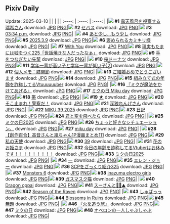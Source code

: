## Pixiv Daily
Update: 2025-03-10
|      |      |      |
| :----: | :----: | :----: |
|![](https://pixiv.microyu.workers.dev/c/240x480/img-master/img/2025/03/08/00/00/16/127966453_p0_master1200.jpg) **#1** [露天風呂を視察する瑞希さん](https://www.pixiv.net/artworks/127966453) download: [JPG](https://pixiv.microyu.workers.dev/img-original/img/2025/03/08/00/00/16/127966453_p0.jpg) [PNG](https://pixiv.microyu.workers.dev/img-original/img/2025/03/08/00/00/16/127966453_p0.png)|![](https://pixiv.microyu.workers.dev/c/240x480/img-master/img/2025/03/08/00/00/19/127966469_p0_master1200.jpg) **#2** [セバス](https://www.pixiv.net/artworks/127966469) download: [JPG](https://pixiv.microyu.workers.dev/img-original/img/2025/03/08/00/00/19/127966469_p0.jpg) [PNG](https://pixiv.microyu.workers.dev/img-original/img/2025/03/08/00/00/19/127966469_p0.png)|![](https://pixiv.microyu.workers.dev/c/240x480/img-master/img/2025/03/08/00/01/49/127966739_p0_master1200.jpg) **#3** [03:34 p.m.](https://www.pixiv.net/artworks/127966739) download: [JPG](https://pixiv.microyu.workers.dev/img-original/img/2025/03/08/00/01/49/127966739_p0.jpg) [PNG](https://pixiv.microyu.workers.dev/img-original/img/2025/03/08/00/01/49/127966739_p0.png)|
|![](https://pixiv.microyu.workers.dev/c/240x480/img-master/img/2025/03/08/19/57/18/127992927_p0_master1200.jpg) **#4** [あと少し…もう少し](https://www.pixiv.net/artworks/127992927) download: [JPG](https://pixiv.microyu.workers.dev/img-original/img/2025/03/08/19/57/18/127992927_p0.jpg) [PNG](https://pixiv.microyu.workers.dev/img-original/img/2025/03/08/19/57/18/127992927_p0.png)|![](https://pixiv.microyu.workers.dev/c/240x480/img-master/img/2025/03/09/19/50/30/128032920_p0_master1200.jpg) **#5** [2025.3.9](https://www.pixiv.net/artworks/128032920) download: [JPG](https://pixiv.microyu.workers.dev/img-original/img/2025/03/09/19/50/30/128032920_p0.jpg) [PNG](https://pixiv.microyu.workers.dev/img-original/img/2025/03/09/19/50/30/128032920_p0.png)|![](https://pixiv.microyu.workers.dev/c/240x480/img-master/img/2025/03/09/06/15/44/128011550_p0_master1200.jpg) **#6** [褒められるカミキリ様](https://www.pixiv.net/artworks/128011550) download: [JPG](https://pixiv.microyu.workers.dev/img-original/img/2025/03/09/06/15/44/128011550_p0.jpg) [PNG](https://pixiv.microyu.workers.dev/img-original/img/2025/03/09/06/15/44/128011550_p0.png)|
|![](https://pixiv.microyu.workers.dev/c/240x480/img-master/img/2025/03/09/13/09/36/128019969_p0_master1200.jpg) **#7** [With You](https://www.pixiv.net/artworks/128019969) download: [JPG](https://pixiv.microyu.workers.dev/img-original/img/2025/03/09/13/09/36/128019969_p0.jpg) [PNG](https://pixiv.microyu.workers.dev/img-original/img/2025/03/09/13/09/36/128019969_p0.png)|![](https://pixiv.microyu.workers.dev/c/240x480/img-master/img/2025/03/09/18/00/05/128028431_p0_master1200.jpg) **#8** [現実もたまには嘘をつく225「世話焼きな人だったなぁ」](https://www.pixiv.net/artworks/128028431) download: [JPG](https://pixiv.microyu.workers.dev/img-original/img/2025/03/09/18/00/05/128028431_p0.jpg) [PNG](https://pixiv.microyu.workers.dev/img-original/img/2025/03/09/18/00/05/128028431_p0.png)|![](https://pixiv.microyu.workers.dev/c/240x480/img-master/img/2025/03/08/00/00/45/127966588_p0_master1200.jpg) **#9** [手をつなぎたい先輩](https://www.pixiv.net/artworks/127966588) download: [JPG](https://pixiv.microyu.workers.dev/img-original/img/2025/03/08/00/00/45/127966588_p0.jpg) [PNG](https://pixiv.microyu.workers.dev/img-original/img/2025/03/08/00/00/45/127966588_p0.png)|
|![](https://pixiv.microyu.workers.dev/c/240x480/img-master/img/2025/03/08/20/30/01/127994226_p0_master1200.jpg) **#10** [桜ドーナツ](https://www.pixiv.net/artworks/127994226) download: [JPG](https://pixiv.microyu.workers.dev/img-original/img/2025/03/08/20/30/01/127994226_p0.jpg) [PNG](https://pixiv.microyu.workers.dev/img-original/img/2025/03/08/20/30/01/127994226_p0.png)|![](https://pixiv.microyu.workers.dev/c/240x480/img-master/img/2025/03/09/12/00/06/128018086_p0_master1200.jpg) **#11** [学年一背が高い子と学年一背が低い子②](https://www.pixiv.net/artworks/128018086) download: [JPG](https://pixiv.microyu.workers.dev/img-original/img/2025/03/09/12/00/06/128018086_p0.jpg) [PNG](https://pixiv.microyu.workers.dev/img-original/img/2025/03/09/12/00/06/128018086_p0.png)|![](https://pixiv.microyu.workers.dev/c/240x480/img-master/img/2025/03/08/06/00/07/127973875_p0_master1200.jpg) **#12** [個人メモ：膝関節](https://www.pixiv.net/artworks/127973875) download: [JPG](https://pixiv.microyu.workers.dev/img-original/img/2025/03/08/06/00/07/127973875_p0.jpg) [PNG](https://pixiv.microyu.workers.dev/img-original/img/2025/03/08/06/00/07/127973875_p0.png)|
|![](https://pixiv.microyu.workers.dev/c/240x480/img-master/img/2025/03/08/00/00/59/127966634_p0_master1200.jpg) **#13** [ご結婚おめでとうございます](https://www.pixiv.net/artworks/127966634) download: [JPG](https://pixiv.microyu.workers.dev/img-original/img/2025/03/08/00/00/59/127966634_p0.jpg) [PNG](https://pixiv.microyu.workers.dev/img-original/img/2025/03/08/00/00/59/127966634_p0.png)|![](https://s.pximg.net/common/images/limit_unviewable_s.png) **#14** [](https://www.pixiv.net/artworks/127993152) download: [JPG](https://s.pximg.net/common/images/limit_unviewable_s.png) [PNG](https://s.pximg.net/common/images/limit_unviewable_s.png)|![](https://pixiv.microyu.workers.dev/c/240x480/img-master/img/2025/03/08/20/57/09/127995204_p0_master1200.jpg) **#15** [組み立て式の年齢を詐称してるVtuuuuuuber](https://www.pixiv.net/artworks/127995204) download: [JPG](https://pixiv.microyu.workers.dev/img-original/img/2025/03/08/20/57/09/127995204_p0.jpg) [PNG](https://pixiv.microyu.workers.dev/img-original/img/2025/03/08/20/57/09/127995204_p0.png)|
|![](https://pixiv.microyu.workers.dev/c/240x480/img-master/img/2025/03/09/12/02/14/128018283_p0_master1200.jpg) **#16** [『ミクが魔法をかけてあげる』](https://www.pixiv.net/artworks/128018283) download: [JPG](https://pixiv.microyu.workers.dev/img-original/img/2025/03/09/12/02/14/128018283_p0.jpg) [PNG](https://pixiv.microyu.workers.dev/img-original/img/2025/03/09/12/02/14/128018283_p0.png)|![](https://pixiv.microyu.workers.dev/c/240x480/img-master/img/2025/03/09/12/12/51/128018564_p0_master1200.jpg) **#17** [ミクの日 Miku day](https://www.pixiv.net/artworks/128018564) download: [JPG](https://pixiv.microyu.workers.dev/img-original/img/2025/03/09/12/12/51/128018564_p0.jpg) [PNG](https://pixiv.microyu.workers.dev/img-original/img/2025/03/09/12/12/51/128018564_p0.png)|![](https://pixiv.microyu.workers.dev/c/240x480/img-master/img/2025/03/08/10/19/51/127977790_p0_master1200.jpg) **#18** [帯](https://www.pixiv.net/artworks/127977790) download: [JPG](https://pixiv.microyu.workers.dev/img-original/img/2025/03/08/10/19/51/127977790_p0.jpg) [PNG](https://pixiv.microyu.workers.dev/img-original/img/2025/03/08/10/19/51/127977790_p0.png)|
|![](https://pixiv.microyu.workers.dev/c/240x480/img-master/img/2025/03/09/00/00/05/128002675_p0_master1200.jpg) **#19** [★](https://www.pixiv.net/artworks/128002675) download: [JPG](https://pixiv.microyu.workers.dev/img-original/img/2025/03/09/00/00/05/128002675_p0.jpg) [PNG](https://pixiv.microyu.workers.dev/img-original/img/2025/03/09/00/00/05/128002675_p0.png)|![](https://pixiv.microyu.workers.dev/c/240x480/img-master/img/2025/03/08/00/00/07/127966388_p0_master1200.jpg) **#20** [そこ止まれ！警察だ！](https://www.pixiv.net/artworks/127966388) download: [JPG](https://pixiv.microyu.workers.dev/img-original/img/2025/03/08/00/00/07/127966388_p0.jpg) [PNG](https://pixiv.microyu.workers.dev/img-original/img/2025/03/08/00/00/07/127966388_p0.png)|![](https://pixiv.microyu.workers.dev/c/240x480/img-master/img/2025/03/09/00/00/28/128002857_p0_master1200.jpg) **#21** [深狼れんげさん](https://www.pixiv.net/artworks/128002857) download: [JPG](https://pixiv.microyu.workers.dev/img-original/img/2025/03/09/00/00/28/128002857_p0.jpg) [PNG](https://pixiv.microyu.workers.dev/img-original/img/2025/03/09/00/00/28/128002857_p0.png)|
|![](https://pixiv.microyu.workers.dev/c/240x480/img-master/img/2025/03/09/00/28/32/128003198_p0_master1200.jpg) **#22** [MIKU 39 2025](https://www.pixiv.net/artworks/128003198) download: [JPG](https://pixiv.microyu.workers.dev/img-original/img/2025/03/09/00/28/32/128003198_p0.jpg) [PNG](https://pixiv.microyu.workers.dev/img-original/img/2025/03/09/00/28/32/128003198_p0.png)|![](https://pixiv.microyu.workers.dev/c/240x480/img-master/img/2025/03/08/14/22/42/127983336_p0_master1200.jpg) **#23** [日記](https://www.pixiv.net/artworks/127983336) download: [JPG](https://pixiv.microyu.workers.dev/img-original/img/2025/03/08/14/22/42/127983336_p0.jpg) [PNG](https://pixiv.microyu.workers.dev/img-original/img/2025/03/08/14/22/42/127983336_p0.png)|![](https://pixiv.microyu.workers.dev/c/240x480/img-master/img/2025/03/08/18/00/09/127988957_p0_master1200.jpg) **#24** [君と空を飛べたら](https://www.pixiv.net/artworks/127988957) download: [JPG](https://pixiv.microyu.workers.dev/img-original/img/2025/03/08/18/00/09/127988957_p0.jpg) [PNG](https://pixiv.microyu.workers.dev/img-original/img/2025/03/08/18/00/09/127988957_p0.png)|
|![](https://pixiv.microyu.workers.dev/c/240x480/img-master/img/2025/03/09/13/39/25/128020697_p0_master1200.jpg) **#25** [ミクの日2025](https://www.pixiv.net/artworks/128020697) download: [JPG](https://pixiv.microyu.workers.dev/img-original/img/2025/03/09/13/39/25/128020697_p0.jpg) [PNG](https://pixiv.microyu.workers.dev/img-original/img/2025/03/09/13/39/25/128020697_p0.png)|![](https://pixiv.microyu.workers.dev/c/240x480/img-master/img/2025/03/09/18/31/53/128026002_p0_master1200.jpg) **#26** [ちょっと好きなシチュエーション。](https://www.pixiv.net/artworks/128026002) download: [JPG](https://pixiv.microyu.workers.dev/img-original/img/2025/03/09/18/31/53/128026002_p0.jpg) [PNG](https://pixiv.microyu.workers.dev/img-original/img/2025/03/09/18/31/53/128026002_p0.png)|![](https://pixiv.microyu.workers.dev/c/240x480/img-master/img/2025/03/09/00/15/56/128003985_p0_master1200.jpg) **#27** [miku day](https://www.pixiv.net/artworks/128003985) download: [JPG](https://pixiv.microyu.workers.dev/img-original/img/2025/03/09/00/15/56/128003985_p0.jpg) [PNG](https://pixiv.microyu.workers.dev/img-original/img/2025/03/09/00/15/56/128003985_p0.png)|
|![](https://pixiv.microyu.workers.dev/c/240x480/img-master/img/2025/03/08/00/02/33/127966799_p0_master1200.jpg) **#28** [【創作百合】高音さんと嵐ちゃん1P漫画まとめ111](https://www.pixiv.net/artworks/127966799) download: [JPG](https://pixiv.microyu.workers.dev/img-original/img/2025/03/08/00/02/33/127966799_p0.jpg) [PNG](https://pixiv.microyu.workers.dev/img-original/img/2025/03/08/00/02/33/127966799_p0.png)|![](https://pixiv.microyu.workers.dev/c/240x480/img-master/img/2025/03/09/00/36/16/128004858_p0_master1200.jpg) **#29** [私の天使](https://www.pixiv.net/artworks/128004858) download: [JPG](https://pixiv.microyu.workers.dev/img-original/img/2025/03/09/00/36/16/128004858_p0.jpg) [PNG](https://pixiv.microyu.workers.dev/img-original/img/2025/03/09/00/36/16/128004858_p0.png)|![](https://pixiv.microyu.workers.dev/c/240x480/img-master/img/2025/03/09/01/00/03/128005673_p0_master1200.jpg) **#30** [39](https://www.pixiv.net/artworks/128005673) download: [JPG](https://pixiv.microyu.workers.dev/img-original/img/2025/03/09/01/00/03/128005673_p0.jpg) [PNG](https://pixiv.microyu.workers.dev/img-original/img/2025/03/09/01/00/03/128005673_p0.png)|
|![](https://pixiv.microyu.workers.dev/c/240x480/img-master/img/2025/03/09/00/00/06/128002695_p0_master1200.jpg) **#31** [花のお姫さま](https://www.pixiv.net/artworks/128002695) download: [JPG](https://pixiv.microyu.workers.dev/img-original/img/2025/03/09/00/00/06/128002695_p0.jpg) [PNG](https://pixiv.microyu.workers.dev/img-original/img/2025/03/09/00/00/06/128002695_p0.png)|![](https://pixiv.microyu.workers.dev/c/240x480/img-master/img/2025/03/09/21/01/24/128036164_p0_master1200.jpg) **#32** [今日の年齢を詐称してるVtuberはお休みです！！！！！！！！！](https://www.pixiv.net/artworks/128036164) download: [JPG](https://pixiv.microyu.workers.dev/img-original/img/2025/03/09/21/01/24/128036164_p0.jpg) [PNG](https://pixiv.microyu.workers.dev/img-original/img/2025/03/09/21/01/24/128036164_p0.png)|![](https://pixiv.microyu.workers.dev/c/240x480/img-master/img/2025/03/09/00/42/27/128005080_p0_master1200.jpg) **#33** [ミクの日2025](https://www.pixiv.net/artworks/128005080) download: [JPG](https://pixiv.microyu.workers.dev/img-original/img/2025/03/09/00/42/27/128005080_p0.jpg) [PNG](https://pixiv.microyu.workers.dev/img-original/img/2025/03/09/00/42/27/128005080_p0.png)|
|![](https://pixiv.microyu.workers.dev/c/240x480/img-master/img/2025/03/09/17/02/32/128026590_p0_master1200.jpg) **#34** [一](https://www.pixiv.net/artworks/128026590) download: [JPG](https://pixiv.microyu.workers.dev/img-original/img/2025/03/09/17/02/32/128026590_p0.jpg) [PNG](https://pixiv.microyu.workers.dev/img-original/img/2025/03/09/17/02/32/128026590_p0.png)|![](https://pixiv.microyu.workers.dev/c/240x480/img-master/img/2025/03/08/00/21/58/127967675_p0_master1200.jpg) **#35** [エレン・ジョー](https://www.pixiv.net/artworks/127967675) download: [JPG](https://pixiv.microyu.workers.dev/img-original/img/2025/03/08/00/21/58/127967675_p0.jpg) [PNG](https://pixiv.microyu.workers.dev/img-original/img/2025/03/08/00/21/58/127967675_p0.png)|![](https://pixiv.microyu.workers.dev/c/240x480/img-master/img/2025/03/08/21/36/43/127995438_p0_master1200.jpg) **#36** [SCPをざっくり紹介325](https://www.pixiv.net/artworks/127995438) download: [JPG](https://pixiv.microyu.workers.dev/img-original/img/2025/03/08/21/36/43/127995438_p0.jpg) [PNG](https://pixiv.microyu.workers.dev/img-original/img/2025/03/08/21/36/43/127995438_p0.png)|
|![](https://pixiv.microyu.workers.dev/c/240x480/img-master/img/2025/03/08/17/52/23/127988659_p0_master1200.jpg) **#37** [Monsters 6](https://www.pixiv.net/artworks/127988659) download: [JPG](https://pixiv.microyu.workers.dev/img-original/img/2025/03/08/17/52/23/127988659_p0.jpg) [PNG](https://pixiv.microyu.workers.dev/img-original/img/2025/03/08/17/52/23/127988659_p0.png)|![](https://pixiv.microyu.workers.dev/c/240x480/img-master/img/2025/03/09/12/46/37/128019376_p0_master1200.jpg) **#38** [inazuma electro girls](https://www.pixiv.net/artworks/128019376) download: [JPG](https://pixiv.microyu.workers.dev/img-original/img/2025/03/09/12/46/37/128019376_p0.jpg) [PNG](https://pixiv.microyu.workers.dev/img-original/img/2025/03/09/12/46/37/128019376_p0.png)|![](https://pixiv.microyu.workers.dev/c/240x480/img-master/img/2025/03/08/17/56/30/127988787_p0_master1200.jpg) **#39** [ガスマスク猫](https://www.pixiv.net/artworks/127988787) download: [JPG](https://pixiv.microyu.workers.dev/img-original/img/2025/03/08/17/56/30/127988787_p0.jpg) [PNG](https://pixiv.microyu.workers.dev/img-original/img/2025/03/08/17/56/30/127988787_p0.png)|
|![](https://pixiv.microyu.workers.dev/c/240x480/img-master/img/2025/03/08/12/32/48/127980832_p0_master1200.jpg) **#40** [Dragon oppai](https://www.pixiv.net/artworks/127980832) download: [JPG](https://pixiv.microyu.workers.dev/img-original/img/2025/03/08/12/32/48/127980832_p0.jpg) [PNG](https://pixiv.microyu.workers.dev/img-original/img/2025/03/08/12/32/48/127980832_p0.png)|![](https://pixiv.microyu.workers.dev/c/240x480/img-master/img/2025/03/08/22/48/00/127999787_p0_master1200.jpg) **#41** [スーさんと︎🌟🌙⛰️](https://www.pixiv.net/artworks/127999787) download: [JPG](https://pixiv.microyu.workers.dev/img-original/img/2025/03/08/22/48/00/127999787_p0.jpg) [PNG](https://pixiv.microyu.workers.dev/img-original/img/2025/03/08/22/48/00/127999787_p0.png)|![](https://pixiv.microyu.workers.dev/c/240x480/img-master/img/2025/03/08/12/30/01/127980748_p0_master1200.jpg) **#42** [Season of the Raven](https://www.pixiv.net/artworks/127980748) download: [JPG](https://pixiv.microyu.workers.dev/img-original/img/2025/03/08/12/30/01/127980748_p0.jpg) [PNG](https://pixiv.microyu.workers.dev/img-original/img/2025/03/08/12/30/01/127980748_p0.png)|
|![](https://pixiv.microyu.workers.dev/c/240x480/img-master/img/2025/03/09/00/17/04/128004047_p0_master1200.jpg) **#43** [しゅばっっ](https://www.pixiv.net/artworks/128004047) download: [JPG](https://pixiv.microyu.workers.dev/img-original/img/2025/03/09/00/17/04/128004047_p0.jpg) [PNG](https://pixiv.microyu.workers.dev/img-original/img/2025/03/09/00/17/04/128004047_p0.png)|![](https://pixiv.microyu.workers.dev/c/240x480/img-master/img/2025/03/09/01/03/34/128005847_p0_master1200.jpg) **#44** [Blossoms in Ruins](https://www.pixiv.net/artworks/128005847) download: [JPG](https://pixiv.microyu.workers.dev/img-original/img/2025/03/09/01/03/34/128005847_p0.jpg) [PNG](https://pixiv.microyu.workers.dev/img-original/img/2025/03/09/01/03/34/128005847_p0.png)|![](https://pixiv.microyu.workers.dev/c/240x480/img-master/img/2025/03/09/00/04/01/128003313_p0_master1200.jpg) **#45** [無題](https://www.pixiv.net/artworks/128003313) download: [JPG](https://pixiv.microyu.workers.dev/img-original/img/2025/03/09/00/04/01/128003313_p0.jpg) [PNG](https://pixiv.microyu.workers.dev/img-original/img/2025/03/09/00/04/01/128003313_p0.png)|
|![](https://pixiv.microyu.workers.dev/c/240x480/img-master/img/2025/03/08/16/08/25/127985859_p0_master1200.jpg) **#46** [『火を追う旅』](https://www.pixiv.net/artworks/127985859) download: [JPG](https://pixiv.microyu.workers.dev/img-original/img/2025/03/08/16/08/25/127985859_p0.jpg) [PNG](https://pixiv.microyu.workers.dev/img-original/img/2025/03/08/16/08/25/127985859_p0.png)|![](https://pixiv.microyu.workers.dev/c/240x480/img-master/img/2025/03/09/08/00/01/128012984_p0_master1200.jpg) **#47** [ミクの日](https://www.pixiv.net/artworks/128012984) download: [JPG](https://pixiv.microyu.workers.dev/img-original/img/2025/03/09/08/00/01/128012984_p0.jpg) [PNG](https://pixiv.microyu.workers.dev/img-original/img/2025/03/09/08/00/01/128012984_p0.png)|![](https://pixiv.microyu.workers.dev/c/240x480/img-master/img/2025/03/08/13/46/31/127982400_p0_master1200.jpg) **#48** [オベロンの一人しゃぶしゃぶ](https://www.pixiv.net/artworks/127982400) download: [JPG](https://pixiv.microyu.workers.dev/img-original/img/2025/03/08/13/46/31/127982400_p0.jpg) [PNG](https://pixiv.microyu.workers.dev/img-original/img/2025/03/08/13/46/31/127982400_p0.png)|
